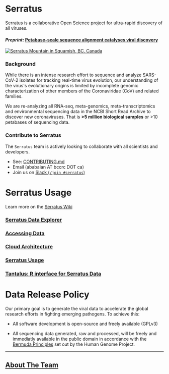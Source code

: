 # Serratus

Serratus is a collaborative Open Science project for ultra-rapid discovery of all viruses.

#### _Preprint:_ [Petabase-scale sequence alignment catalyses viral discovery](https://www.biorxiv.org/content/10.1101/2020.08.07.241729v1)

[![Serratus Mountain in Squamish, BC. Canada](https://github.com/ababaian/serratus/wiki/img/splash.png)](https://www.biorxiv.org/content/10.1101/2020.08.07.241729v1)

### Background
While there is an intense research effort to sequence and analyze SARS-CoV-2 isolates for tracking real-time virus evolution, our understanding of the virus's evolutionary origins is limited by incomplete genomic characterization of other members of the Coronaviridae (CoV) and related families.

We are re-analyzing all RNA-seq, meta-genomics, meta-transcriptomics and environmental sequencing data in the NCBI Short Read Archive to discover new coronaviruses. That is **>5 million biological samples** or >10 petabases of sequencing data.

### Contribute to Serratus
The `Serratus` team is actively looking to collaborate with all scientists and developers.

- See: [CONTRIBUTING.md](CONTRIBUTING.md)
- Email (ababaian AT bccrc DOT ca)
- Join us on  [Slack (`/join #serratus`)](https://join.slack.com/t/hackseq-rna/shared_invite/zt-ewlzh9qf-SiNkxvvTJflcutFN0h5jIQ)

# Serratus Usage
Learn more on the [Serratus Wiki](https://github.com/ababaian/serratus/wiki/)

### [Serratus Data Explorer](https://serratus.io) 

### [Accessing Data](https://github.com/ababaian/serratus/wiki/Access-Data-Release) 

### [Cloud Architecture](https://github.com/ababaian/serratus/wiki/Architecture-and-Pipeline)

### [Serratus Usage](https://github.com/ababaian/serratus/wiki/Running-Serratus)

### [Tantalus: R interface for Serratus Data](https://github.com/serratus-bio/tantalus)

# Data Release Policy

Our primary goal is to generate the viral data to accelerate the global research efforts in fighting emerging pathogens. To achieve this:

- All software development is open-source and freely available (GPLv3)

- All sequencing data generated, raw and processed, will be freely and immediatly available in the public domain in accordance with the [Bermuda Principles](https://en.wikipedia.org/wiki/Bermuda_Principles) set out by the Human Genome Project.

---

## [About The Team](CONTRIBUTORS.md)
